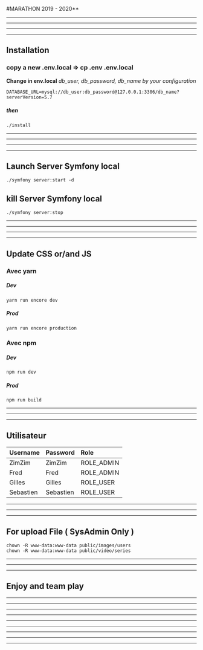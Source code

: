 #MARATHON 2019 - 2020**

___
___
___
___

## Installation

### copy a new .env.local => cp .env .env.local


**Change in env.local** *db_user, db_password, db_name by your configuration*


```
DATABASE_URL=mysql://db_user:db_password@127.0.0.1:3306/db_name?serverVersion=5.7
```

##### then

```
./install
```

___
___
___
___

## Launch Server Symfony local
```
./symfony server:start -d
```

## kill Server Symfony local
```
./symfony server:stop
```


___
___
___
___

## Update CSS or/and JS

### Avec yarn

##### Dev

```
yarn run encore dev
```

##### Prod

```
yarn run encore production
```

### Avec npm

##### Dev
```
npm run dev
```

##### Prod

```
npm run build
```



___
___
___

## Utilisateur

| Username   |      Password      |  Role |
|:----------|:-------------|:------|
| ZimZim |  ZimZim | ROLE_ADMIN |
| Fred |   Fred   |   ROLE_ADMIN |
| Gilles |   Gilles   |   ROLE_USER |
| Sebastien |   Sebastien   |   ROLE_USER |


___
___
___


## For upload File ( SysAdmin Only )
```
chown -R www-data:www-data public/images/users
chown -R www-data:www-data public/video/series
```


___
___
___



## Enjoy and team play




___
___
___


___
___
___


___
___
___



